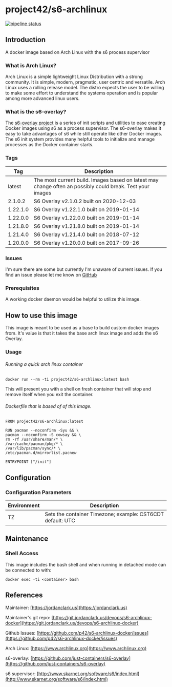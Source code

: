 # project42/s6-archlinux

[![pipeline status](https://git.jordanclark.us/devops/s6-archlinux-docker/badges/master/pipeline.svg)](https://git.jordanclark.us/devops/s6-archlinux-docker/commits/master)

## Introduction
A docker image based on Arch Linux with the s6 process supervisor

### What is Arch Linux?
Arch Linux is a simple lightweight Linux Distribution with a strong community.  It is simple, modern, pragmatic, user centric and versatile.  Arch Linux uses a rolling release model. The distro expects the user to be willing to make some effort to understand the systems operation and is popular among more advanced linux users.

### What is the s6-overlay?
The [s6-overlay project](https://github.com/just-containers/s6-overlay) is a series of init scripts and utilities to ease creating Docker images using s6 as a process supervisor.  The s6-overlay makes it easy to take advantages of s6 while still operate like other Docker images.  The s6 init system provides many helpful tools to initialize and manage processes as the Docker container starts.

### Tags

| Tag | Description |
|---|---|
| latest | The most current build.  Images based on latest may change often an possibly could break.  Test your images |
| 2.1.0.2 | S6 Overlay v2.1.0.2 built on 2020-12-03 |
| 1.22.1.0 | S6 Overlay v1.22.1.0 built on 2019-01-14 |
| 1.22.0.0 | S6 Overlay v1.22.0.0 built on 2019-01-14 |
| 1.21.8.0 | S6 Overlay v1.21.8.0 built on 2019-01-14 |
| 1.21.4.0 | S6 Overlay v1.21.4.0 built on 2018-07-12 |
| 1.20.0.0 | S6 Overlay v1.20.0.0 built on 2017-09-26 |

### Issues

I'm sure there are some but currently I'm unaware of current issues.  If you find an issue please let me know on [GitHub](https://github.com/p42/s6-archlinux-docker/issues)

### Prerequisites

A working docker daemon would be helpful to utilize this image.

## How to use this image

This image is meant to be used as a base to build custom docker images from.  It's value is that it takes the base arch linux image and adds the s6 Overlay.

### Usage

###### Running a quick arch linux container

~~~
docker run --rm -ti project42/s6-archlinux:latest bash
~~~

This will present you with a shell on fresh container that will stop and remove itself when you exit the container.

###### Dockerfile that is based of of this image.

~~~
FROM project42/s6-archlinux:latest

RUN pacman --noconfirm -Syu && \
pacman --noconfirm -S cowsay && \
rm -rf /usr/share/man/* \
/var/cache/pacman/pkg/* \
/var/lib/pacman/sync/* \
/etc/pacman.d/mirrorlist.pacnew

ENTRYPOINT ["/init"]
~~~

## Configuration

### Configuration Parameters
| Environment | Description |
| --- | --- |
| TZ | Sets the container Timezone; example: CST6CDT default: UTC |  

## Maintenance

### Shell Access

This image includes the bash shell and when running in detached mode can be connected to with:

~~~
docker exec -ti <container> bash
~~~


## References

Maintainer: [https://jordanclark.us](https://jordanclark.us)

Maintainer's git repo: [https://git.jordanclark.us/devops/s6-archlinux-docker](https://git.jordanclark.us/devops/s6-archlinux-docker)

Github Issues: [https://github.com/p42/s6-archlinux-docker/issues](https://github.com/p42/s6-archlinux-docker/issues)

Arch Linux: [https://www.archlinux.org](https://www.archlinux.org)

s6-overlay: [https://github.com/just-containers/s6-overlay](https://github.com/just-containers/s6-overlay)

s6 supervisor: [http://www.skarnet.org/software/s6/index.html](http://www.skarnet.org/software/s6/index.html)
